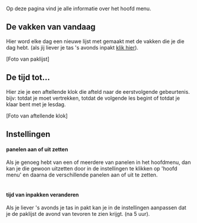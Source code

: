 Op deze pagina vind je alle informatie over het hoofd menu.

## De vakken van vandaag

Hier word elke dag een nieuwe lijst met gemaakt met de vakken die je die dag hebt. (als jij liever je tas 's avonds inpakt [klik hier](#tijd-van-inpakken-veranderen)). 

[Foto van paklijst]


## De tijd tot...

Hier zie je een aftellende klok die afteld naar de eerstvolgende gebeurtenis. bijv: totdat je moet vertrekken, totdat de volgende les begint of totdat je klaar bent met je lesdag.

[Foto van aftellende klok]


## Instellingen

#### panelen aan of uit zetten
Als je genoeg hebt van een of meerdere van panelen in het hoofdmenu, dan kan je die gewoon uitzetten door in de instellingen te klikken op 'hoofd menu' en daarna de verschillende panelen aan of uit te zetten. <br><br>

#### tijd van inpakken veranderen
Als je liever 's avonds je tas in pakt kan je in de instellingen aanpassen dat je de paklijst de avond van tevoren te zien krijgt. (na 5 uur).
